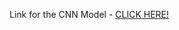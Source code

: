 Link for the CNN Model - <a href="https://drive.google.com/file/d/1yHTISBn6uKTiEuPMW_CdfIXUWuxsl4c8/view?usp=share_link">CLICK HERE!</a>
